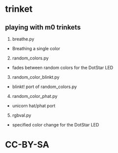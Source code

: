 # trinket
## playing with m0 trinkets

1. breathe.py
  - Breathing a single color
2. random_colors.py
  - fades between random colors for the DotStar LED
3. random_color_blinkt.py
  - blinkt! port of random_colors.py
4. random_color_phat.py
  - unicorn hat/phat port
5. rgbval.py
  - specified color change for the DotStar LED

# CC-BY-SA
